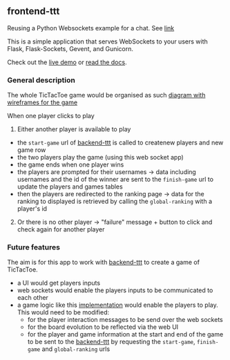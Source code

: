 ## frontend-ttt
Reusing a Python Websockets example for a chat. See [link](https://devcenter.heroku.com/articles/python-websockets)

This is a simple application that serves WebSockets to your users with Flask, Flask-Sockets, Gevent, and Gunicorn.

Check out the [live demo](http://flask-chat.herokuapp.com) or [read the docs](https://devcenter.heroku.com/articles/python-websockets).

### General description

The whole TicTacToe game would be organised as such
[diagram with wireframes for the game](img/wireframe.png)

When one player clicks to play

1) Either another player is available to play
* the `start-game` url of [backend-ttt](https://github.com/Eleonore9/backend-ttt) is called to createnew players and new game row
* the two players play the game (using this web socket app)
* the game ends when one player wins
* the players are prompted for their usernames -> data including usernames and the id of the winner are sent to the `finish-game` url to update the players and games tables
* then the players are redirected to the ranking page -> data for the ranking to displayed is retrieved by calling the `global-ranking` with a player's id

2) Or there is no other player
-> "failure" message + button to click and check again for another player

### Future features

The aim is for this app to work with [backend-ttt](https://github.com/Eleonore9/backend-ttt) to create a game of TicTacToe.

* a UI would get players inputs
* web sockets would enable the players inputs to be communicated to each other
* a game logic like this [implementation](https://gist.github.com/rpip/5608979) would enable the players to play. This would need to be modified:
  * for the player interaction messages to be send over the web sockets
  * for the board evolution to be reflected via the web UI
  * for the player and game information at the start and end of the game to be sent to the [backend-ttt](https://github.com/Eleonore9/backend-ttt) by requesting the `start-game`, `finish-game` and `global-ranking` urls
